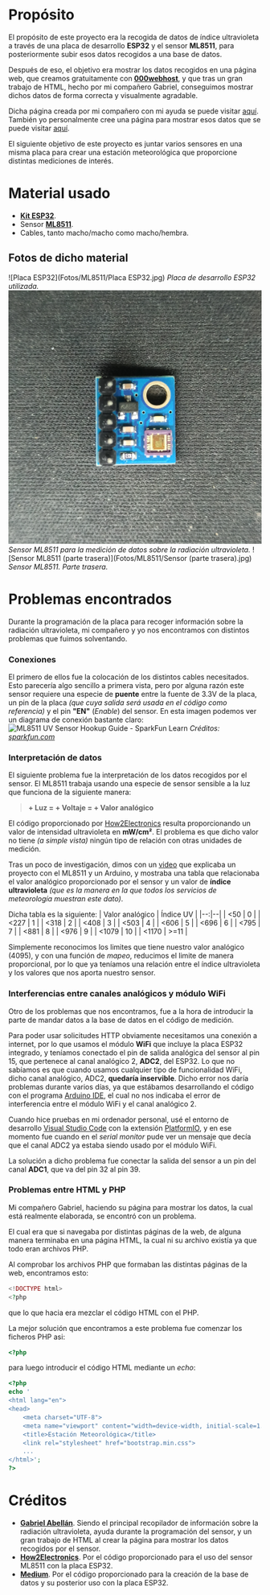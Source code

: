 # Propósito

El propósito de este proyecto era la recogida de datos de índice ultravioleta a través de una placa de desarrollo **ESP32** y el sensor **ML8511**, para posteriormente subir esos datos recogidos a una base de datos.

Después de eso, el objetivo era mostrar los datos recogidos en una página web, que creamos gratuitamente con **[000webhost](https://000webhost.com/)**, y que tras un gran trabajo de HTML, hecho por mi compañero Gabriel, conseguimos mostrar dichos datos de forma correcta y visualmente agradable.

Dicha página creada por mi compañero con mi ayuda se puede visitar [aquí](https://ultravioletasuperestacion.000webhostapp.com/). También yo personalmente cree una página para mostrar esos datos que se puede visitar [aquí](https://ultravioletasuperestacion.000webhostapp.com/alberto.php).

El siguiente objetivo de este proyecto es juntar varios sensores en una misma placa para crear una estación meteorológica que proporcione distintas mediciones de interés.


# Material usado

- **[Kit ESP32](https://www.amazon.es/Freenove-ESP32-WROVER-Included-Compatible-Wireless/dp/B0CJJH2C2C/ref=sr_1_7?adgrpid=55208455845&hvadid=279364096447&hvdev=c&hvlocphy=1005449&hvnetw=g&hvqmt=e&hvrand=4908225397421771884&hvtargid=kwd-403647908158&hydadcr=2892_1744813&keywords=esp32%20kit&qid=1702592440&sr=8-7)**.
- Sensor **[ML8511](https://www.amazon.es/RAKSTORE-GY-8511-ML8511-ruptura-anal%C3%B3gica/dp/B0C39YZT7X/ref=sr_1_2?__mk_es_ES=%C3%85M%C3%85%C5%BD%C3%95%C3%91&crid=3QMW400MGB4SM&keywords=ml8511&qid=1702592480&sprefix=ml8511,aps,96&sr=8-2)**.
- Cables, tanto macho/macho como macho/hembra.

## Fotos de dicho material
![Placa ESP32](Fotos/ML8511/Placa ESP32.jpg)
*Placa de desarrollo ESP32 utilizada.*
![Sensor ML8511](Fotos/ML8511/Sensor.jpg)
*Sensor ML8511 para la medición de datos sobre la radiación ultravioleta.*
![Sensor ML8511 (parte trasera)](Fotos/ML8511/Sensor (parte trasera).jpg)
*Sensor ML8511. Parte trasera.*
# Problemas encontrados

Durante la programación de la placa para recoger información sobre la radiación ultravioleta, mi compañero y yo nos encontramos con distintos problemas que fuimos solventando.

### Conexiones
El primero de ellos fue la colocación de los distintos cables necesitados. Esto parecería algo sencillo a primera vista, pero por alguna razón este sensor requiere una especie de **puente** entre la fuente de 3.3V de la placa, un pin de la placa *(que cuya salida será usada en el código como referencia)* y el pin **"EN"** (*Enable*) del sensor.
En esta imagen podemos ver un diagrama de conexión bastante claro:
![ML8511 UV Sensor Hookup Guide - SparkFun Learn](https://cdn.sparkfun.com/assets/learn_tutorials/2/0/6/ML8511_UV_Hookup.png)
*Créditos: [sparkfun.com](https://learn.sparkfun.com/tutorials/ml8511-uv-sensor-hookup-guide/all)*

### Interpretación de datos
El siguiente problema fue la interpretación de los datos recogidos por el sensor. El ML8511 trabaja usando una especie de sensor sensible a la luz que funciona de la siguiente manera:
> **+ Luz = + Voltaje = + Valor analógico**

El código proporcionado por [How2Electronics](https://how2electronics.com/uv-index-meter-esp32-uv-sensor-ml8511/) resulta proporcionando un valor de intensidad ultravioleta en **mW/cm²**. El problema es que dicho valor no tiene *(a simple vista)* ningún tipo de relación con otras unidades de medición.

Tras un poco de investigación, dimos con un [video](https://www.youtube.com/watch?v=zbHh3onXqBc&t=1231s&ab_channel=RoboticsSpaceNV) que explicaba un proyecto con el ML8511 y un Arduino, y mostraba una tabla que relacionaba el valor analógico proporcionado por el sensor y un valor de **índice ultravioleta** *(que es la manera en la que todos los servicios de meteorología muestran este dato)*.

Dicha tabla es la siguiente:
| Valor analógico | Índice UV |
|--:|--|
| <50   | 0    |
| <227  | 1    |
| <318  | 2    |
| <408  | 3    |
| <503  | 4    |
| <606  | 5    |
| <696  | 6    |
| <795  | 7    |
| <881  | 8    |
| <976  | 9    |
| <1079 | 10   |
| <1170 | >=11 |

Simplemente reconocimos los limites que tiene nuestro valor analógico (4095), y con una función de *mapeo*, reducimos el limite de manera proporcional, por lo que ya teníamos una relación entre el índice ultravioleta y los valores que nos aporta nuestro sensor.

### Interferencias entre canales analógicos y módulo WiFi
Otro de los problemas que nos encontramos, fue a la hora de introducir la parte de mandar datos a la base de datos en el código de medición.

Para poder usar solicitudes HTTP obviamente necesitamos una conexión a internet, por lo que usamos el módulo **WiFi** que incluye la placa ESP32 integrado, y teníamos conectado el pin de salida analógica del sensor al pin 15, que pertenece al canal analógico 2, **ADC2**, del ESP32. Lo que no sabíamos es que cuando usamos cualquier tipo de funcionalidad WiFi, dicho canal analógico, ADC2, **quedaría inservible**. Dicho error nos daría problemas durante varios días, ya que estábamos desarrollando el código con el programa [Arduino IDE](https://www.arduino.cc/en/software), el cual no nos indicaba el error de interferencia entre el módulo WiFi y el canal analógico 2.

Cuando hice pruebas en mi ordenador personal, usé el entorno de desarrollo [Visual Studio Code](https://code.visualstudio.com/) con la extensión [PlatformIO](https://platformio.org/), y en ese momento fue cuando en el *serial monitor* pude ver un mensaje que decía que el canal ADC2 ya estaba siendo usado por el módulo WiFi.

La solución a dicho problema fue conectar la salida del sensor a un pin del canal **ADC1**, que va del pin 32 al pin 39.

### Problemas entre HTML y PHP

Mi compañero Gabriel, haciendo su página para mostrar los datos, la cual está realmente elaborada, se encontró con un problema.

El cual era que si navegaba por distintas páginas de la web, de alguna manera terminaba en una página HTML, la cual ni su archivo existía ya que todo eran archivos PHP.

Al comprobar los archivos PHP que formaban las distintas páginas de la web, encontramos esto:
```php
<!DOCTYPE html>
<?php
```
que lo que hacia era mezclar el código HTML con el PHP.

La mejor solución que encontramos a este problema fue comenzar los ficheros PHP asi:
```php
<?php
```
para luego introducir el código HTML mediante un *echo*:
```php
<?php
echo '
<html lang="en">
<head>
    <meta charset="UTF-8">
    <meta name="viewport" content="width=device-width, initial-scale=1.0">
    <title>Estación Meteorológica</title>
    <link rel="stylesheet" href="bootstrap.min.css">
    ...
</html>';
?>
```

# Créditos

- **[Gabriel Abellán](https://github.com/nullmistake)**. Siendo el principal recopilador de información sobre la radiación ultravioleta, ayuda durante la programación del sensor, y un gran trabajo de HTML al crear la página para mostrar los datos recogidos por el sensor.
- **[How2Electronics](https://how2electronics.com/uv-index-meter-esp32-uv-sensor-ml8511/)**. Por el código proporcionado para el uso del sensor ML8511 con la placa ESP32.
- **[Medium](https://chintyaw.medium.com/esp32-project-10-insert-data-into-mysql-database-using-php-and-arduino-ide-84601ed91dc)**. Por el código proporcionado para la creación de la base de datos y su posterior uso con la placa ESP32.